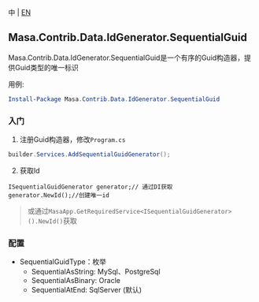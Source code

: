 ﻿中 | [EN](README.md)

## Masa.Contrib.Data.IdGenerator.SequentialGuid

Masa.Contrib.Data.IdGenerator.SequentialGuid是一个有序的Guid构造器，提供Guid类型的唯一标识

用例:

``` powershell
Install-Package Masa.Contrib.Data.IdGenerator.SequentialGuid
```

### 入门

1. 注册Guid构造器，修改`Program.cs`

``` C#
builder.Services.AddSequentialGuidGenerator();
```

2. 获取Id

```
ISequentialGuidGenerator generator;// 通过DI获取
generator.NewId();//创建唯一id
```

> 或通过`MasaApp.GetRequiredService<ISequentialGuidGenerator>().NewId()`获取

### 配置

* SequentialGuidType：枚举
  * SequentialAsString: MySql、PostgreSql
  * SequentialAsBinary: Oracle
  * SequentialAtEnd: SqlServer (默认)